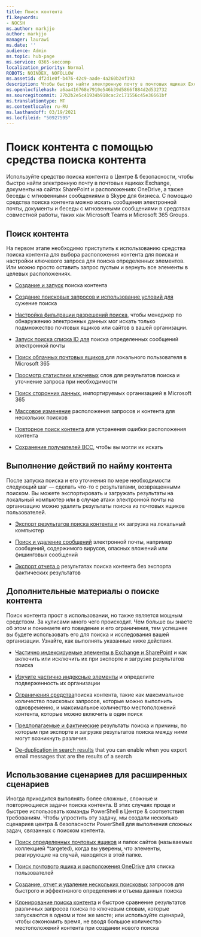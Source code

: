 ```yaml
---
title: Поиск контента
f1.keywords:
- NOCSH
ms.author: markjjo
author: markjjo
manager: laurawi
ms.date: ''
audience: Admin
ms.topic: hub-page
ms.service: O365-seccomp
localization_priority: Normal
ROBOTS: NOINDEX, NOFOLLOW
ms.assetid: df2d1e0f-b476-42c9-aade-4a260b24f193
description: Чтобы быстро найти электронную почту в почтовых ящиках Exchange, документах на сайтах SharePoint и в расположениях OneDrive, а также беседах по обмену мгновенными сообщениями в Skype для бизнеса, используйте средство электронного поиска контента в Центре обеспечения безопасности &.
ms.openlocfilehash: a6aa416768e7910e546b39d5866f884d2d532732
ms.sourcegitcommit: 27b2b2e5c41934b918cac2c171556c45e36661bf
ms.translationtype: MT
ms.contentlocale: ru-RU
ms.lasthandoff: 03/19/2021
ms.locfileid: "50927595"
---
```

# <a name="search-for-content-using-the-content-search-tool"></a>Поиск контента с помощью средства поиска контента

Используйте средство поиска контента в Центре & безопасности, чтобы быстро найти электронную почту в почтовых ящиках Exchange, документы на сайтах SharePoint и расположениях OneDrive, а также беседы с мгновенными сообщениями в Skype для бизнеса. С помощью средства поиска контента можно искать сообщения электронной почты, документы и беседы с мгновенными сообщениями в средствах совместной работы, таких как Microsoft Teams и Microsoft 365 Groups.
  
## <a name="search-for-content"></a>Поиск контента

На первом этапе необходимо приступить к использованию средства поиска контента для выбора расположения контента для поиска и настройки ключевого запроса для поиска определенных элементов. Или можно просто оставить запрос пустым и вернуть все элементы в целевых расположениях.
  
- [Создание и запуск](content-search.md) поиска контента 

- [Создание поисковых запросов и использование условий для](keyword-queries-and-search-conditions.md) сужение поиска 

- [Настройка фильтрации разрешений поиска,](permissions-filtering-for-content-search.md) чтобы менеджер по обнаружению электронных данных мог искать только подмножество почтовых ящиков или сайтов в вашей организации. 

- [Запуск поиска списка ID для](csv-file-for-an-id-list-content-search.md) поиска определенных сообщений электронной почты 

- [Поиск облачных почтовых ящиков ](search-cloud-based-mailboxes-for-on-premises-users.md) для локального пользователя в Microsoft 365

- [Просмотр статистики ключевых](view-keyword-statistics-for-content-search.md) слов для результатов поиска и уточнение запроса при необходимости

- [Поиск сторонних данных,](use-content-search-to-search-third-party-data-that-was-imported.md) импортируемых организацией в Microsoft 365

- [Массовое изменение](bulk-edit-content-searches.md) расположения запросов и контента для нескольких поисков

- [Повторное поиск контента](retry-failed-content-search.md) для устранения ошибки расположения контента

- [Сохранение получателей BCC,](/exchange/policy-and-compliance/holds/preserve-bcc-recipients-and-group-members) чтобы вы могли их искать 

## <a name="perform-actions-on-content-you-find"></a>Выполнение действий по найму контента

После запуска поиска и его уточнения по мере необходимости следующий шаг — сделать что-то с результатами, возвращенными поиском. Вы можете экспортировать и загружать результаты на локальный компьютер или в случае атаки электронной почты на организацию можно удалить результаты поиска из почтовых ящиков пользователей.
  
- [Экспорт результатов поиска контента и](export-search-results.md) их загрузка на локальный компьютер 

- [Поиск и удаление сообщений](search-for-and-delete-messages-in-your-organization.md) электронной почты, например сообщений, содержимого вирусов, опасных вложений или фишинговых сообщений

- [Экспорт отчета о](export-a-content-search-report.md) результатах поиска контента без экспорта фактических результатов 

## <a name="learn-more-about-content-search"></a>Дополнительные материалы о поиске контента

Поиск контента прост в использовании, но также является мощным средством. За кулисами много чего происходит. Чем больше вы знаете об этом и понимаете его поведение и его ограничения, тем успешнее вы будете использовать его для поиска и исследования вашей организации. Узнайте, как выполнять указанные ниже действия.
  
- [Частично индексируемые элементы в Exchange и SharePoint](partially-indexed-items-in-content-search.md) и как включить или исключить их при экспорте и загрузке результатов поиска

- [Изучите частично индексные элементы](investigating-partially-indexed-items-in-ediscovery.md) и определите подверженность их организации

- [Ограничения средства](limits-for-content-search.md)поиска контента, такие как максимальное количество поисковых запросов, которые можно выполнить одновременно, и максимальное количество местоположений контента, которые можно включить в один поиск

- [Предполагаемые и фактические](differences-between-estimated-and-actual-ediscovery-search-results.md) результаты поиска и причины, по которым при экспорте и загрузке результатов поиска между ними могут возникнуть различия.

- [De-duplication in search results](de-duplication-in-ediscovery-search-results.md) that you can enable when you export email messages that are the results of a search

## <a name="use-scripts-for-advanced-scenarios"></a>Использование сценариев для расширенных сценариев

Иногда приходится выполнять более сложные, сложные и повторяющиеся задачи поиска контента. В этих случаях проще и быстрее использовать команды PowerShell в Центре & соответствия требованиям. Чтобы упростить эту задачу, мы создали несколько сценариев центра & безопасности PowerShell для выполнения сложных задач, связанных с поиском контента.
  
- [Поиск определенных почтовых ящиков](use-content-search-for-targeted-collections.md) и папок сайтов (называемых коллекцией *targeted), когда вы уверены, что элементы, реагирующие на случай, находятся в этой папке.

- [Поиск почтового ящика и расположения OneDrive](search-the-mailbox-and-onedrive-for-business-for-a-list-of-users.md) для списка пользователей 

- [Создание, отчет и удаление нескольких поисковых](create-report-on-and-delete-multiple-content-searches.md) запросов для быстрого и эффективного определения и отъема данных поиска 

- [Клонирование поиска контента](clone-a-content-search.md) и быстрое сравнение результатов различных запросов поиска по ключевым словам, которые запускаются в одном и том же месте; или используйте сценарий, чтобы сэкономить время, не вводя большое количество местоположений контента при создании нового поиска